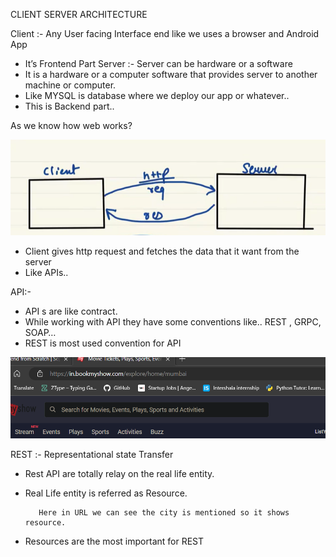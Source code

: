 CLIENT SERVER ARCHITECTURE

Client :- Any User facing Interface end like we uses a browser and Android App 
-	It’s Frontend Part
Server :- Server can be hardware or a software
-	It is a hardware or a computer software that provides server to another machine or computer.
-	Like MYSQL is database where we deploy our app or whatever..
-	This is Backend part..

 

As we know how web works?

![Profile Page](https://github.com/darshan-trivedi-10/Image/blob/main/node-img/Screenshot_20221126_010017.png)

-	Client gives http request and fetches the data that it want from the server
-	Like APIs..


API:-

-	API s are like contract. 
-	While working with API they have some conventions like.. REST , GRPC, SOAP…
-	REST is most used convention for API

![Profile Page](https://github.com/darshan-trivedi-10/Image/blob/main/node-img/Screenshot_20221125_102547.png)

REST  :-  Representational state Transfer
-	Rest API are totally relay on the real life entity.
-	Real Life entity is referred as  Resource.
 
           Here in URL we can see the city is mentioned so it shows resource.
-	Resources are the most important for REST
